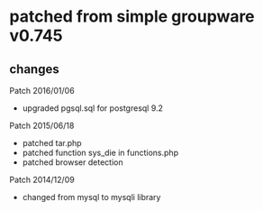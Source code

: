 patched from simple groupware v0.745
==================================

changes
-------

Patch 2016/01/06
- upgraded pgsql.sql for postgresql 9.2

Patch 2015/06/18
- patched tar.php
- patched function sys_die in functions.php
- patched browser detection

Patch 2014/12/09
- changed from mysql to mysqli library



